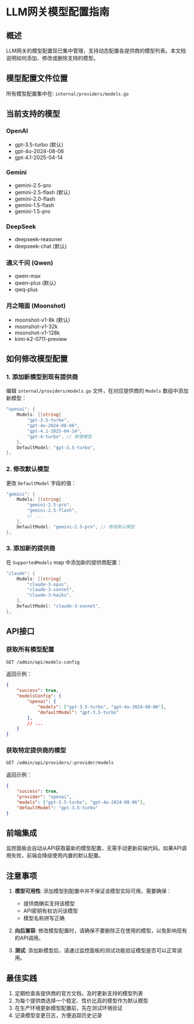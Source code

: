 # LLM网关模型配置指南

## 概述

LLM网关的模型配置现已集中管理，支持动态配置各提供商的模型列表。本文档说明如何添加、修改或删除支持的模型。

## 模型配置文件位置

所有模型配置集中在: `internal/providers/models.go`

## 当前支持的模型

### OpenAI
- gpt-3.5-turbo (默认)
- gpt-4o-2024-08-06
- gpt-4.1-2025-04-14

### Gemini
- gemini-2.5-pro
- gemini-2.5-flash (默认)
- gemini-2.0-flash
- gemini-1.5-flash
- gemini-1.5-pro

### DeepSeek
- deepseek-reasoner
- deepseek-chat (默认)

### 通义千问 (Qwen)
- qwen-max
- qwen-plus (默认)
- qwq-plus

### 月之暗面 (Moonshot)
- moonshot-v1-8k (默认)
- moonshot-v1-32k
- moonshot-v1-128k
- kimi-k2-0711-preview

## 如何修改模型配置

### 1. 添加新模型到现有提供商

编辑 `internal/providers/models.go` 文件，在对应提供商的 `Models` 数组中添加新模型：

```go
"openai": {
    Models: []string{
        "gpt-3.5-turbo",
        "gpt-4o-2024-08-06",
        "gpt-4.1-2025-04-14",
        "gpt-4-turbo", // 新增模型
    },
    DefaultModel: "gpt-3.5-turbo",
},
```

### 2. 修改默认模型

更改 `DefaultModel` 字段的值：

```go
"gemini": {
    Models: []string{
        "gemini-2.5-pro",
        "gemini-2.5-flash",
        // ...
    },
    DefaultModel: "gemini-2.5-pro", // 修改默认模型
},
```

### 3. 添加新的提供商

在 `SupportedModels` map 中添加新的提供商配置：

```go
"claude": {
    Models: []string{
        "claude-3-opus",
        "claude-3-sonnet",
        "claude-3-haiku",
    },
    DefaultModel: "claude-3-sonnet",
},
```

## API接口

### 获取所有模型配置

```bash
GET /admin/api/models-config
```

返回示例：
```json
{
    "success": true,
    "modelsConfig": {
        "openai": {
            "models": ["gpt-3.5-turbo", "gpt-4o-2024-08-06"],
            "defaultModel": "gpt-3.5-turbo"
        },
        // ...
    }
}
```

### 获取特定提供商的模型

```bash
GET /admin/api/providers/:provider/models
```

返回示例：
```json
{
    "success": true,
    "provider": "openai",
    "models": ["gpt-3.5-turbo", "gpt-4o-2024-08-06"],
    "defaultModel": "gpt-3.5-turbo"
}
```

## 前端集成

监控面板会自动从API获取最新的模型配置，无需手动更新前端代码。如果API调用失败，前端会降级使用内置的默认配置。

## 注意事项

1. **模型可用性**: 添加模型到配置中并不保证该模型实际可用，需要确保：
   - 提供商确实支持该模型
   - API密钥有权访问该模型
   - 模型名称拼写正确

2. **向后兼容**: 修改模型配置时，请确保不要删除正在使用的模型，以免影响现有的API调用。

3. **测试**: 添加新模型后，请通过监控面板的测试功能验证模型是否可以正常调用。

## 最佳实践

1. 定期检查各提供商的官方文档，及时更新支持的模型列表
2. 为每个提供商选择一个稳定、性价比高的模型作为默认模型
3. 在生产环境更新模型配置前，先在测试环境验证
4. 记录模型变更日志，方便追踪历史记录